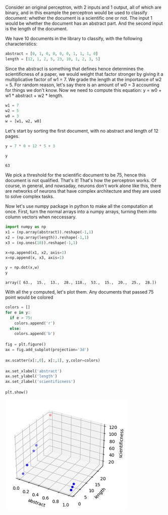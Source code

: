 Consider an original perceptron, with 2 inputs and 1 output, all of which are binary, and in this example the perceptron would be used to classify document: whether the document is a scientific one or not. The input 1 would be whether the document has an abstract part. And the second input is the length of the document.

We have 10 documents in the library to classify, with the following characteristics:


```python
abstract = [0, 1, 0, 0, 0, 0, 1, 1, 1, 0]
length = [12, 1, 2, 5, 23, 10, 1, 2, 3, 5]

```

Since the abstract is something that defines hence determines the scientificness of a paper, we would weight that factor stronger by giving it a multiplicative factor of w1 = 7. We grade the length at the importance of w2 = 5. For random reason, let's say there is an amount of w0 = 3 accounting for things we don't know. Now we need to compute this equation: y = w0 + w1 * abstract + w2 * length. 


```python
w1 = 7
w2 = 5
w0 = 3
w = [w1, w2, w0]
```

Let's start by sorting the first document, with no abstract and length of 12 pages.


```python
y = 7 * 0 + 12 * 5 + 3
```


```python
y
```




    63



We pick a threshold for the scientific document to be 75, hence this document is not qualified. That's it! That's how the perceptron works. Of course, in general, and nowsaday, neurons don't work alone like this, there are networks of neurons that have complex architecture and they are used to solve complex tasks.

Now let's use numpy package in python to make all the computation at once. First, turn the normal arrays into a numpy arrays, turning them into column vectors when neccessary.


```python
import numpy as np
x1 = (np.array(abstract)).reshape(-1,1)
x2 = (np.array(length)).reshape(-1,1)
x3 = (np.ones(10)).reshape(-1,1)
```


```python
x=np.append(x1, x2, axis=1)
x=np.append(x, x3, axis=1)
```


```python
y = np.dot(x,w)
y
```




    array([ 63.,  15.,  13.,  28., 118.,  53.,  15.,  20.,  25.,  28.])



With all the y computed, let's plot them. Any documents that passed 75 point would be colored


```python
colors = []
for e in y:
  if e > 75:
    colors.append('r')
  else:
    colors.append('b')

fig = plt.figure()
ax = fig.add_subplot(projection='3d')

ax.scatter(x[:,0], x[:,1], y,color=colors)

ax.set_xlabel('abstract')
ax.set_ylabel('length')
ax.set_zlabel('scientificness')

plt.show()
```


    
![png](Perceptron_files/Perceptron_12_0.png)
    



```python

```
